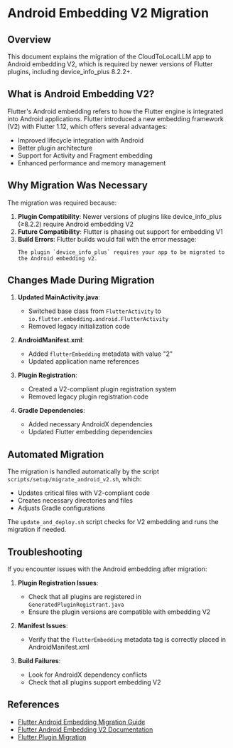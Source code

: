 # Android Embedding V2 Migration

## Overview

This document explains the migration of the CloudToLocalLLM app to Android embedding V2, which is required by newer versions of Flutter plugins, including device_info_plus 8.2.2+.

## What is Android Embedding V2?

Flutter's Android embedding refers to how the Flutter engine is integrated into Android applications. Flutter introduced a new embedding framework (V2) with Flutter 1.12, which offers several advantages:

- Improved lifecycle integration with Android
- Better plugin architecture
- Support for Activity and Fragment embedding
- Enhanced performance and memory management

## Why Migration Was Necessary

The migration was required because:

1. **Plugin Compatibility**: Newer versions of plugins like device_info_plus (≥8.2.2) require Android embedding V2
2. **Future Compatibility**: Flutter is phasing out support for embedding V1
3. **Build Errors**: Flutter builds would fail with the error message:
   ```
   The plugin `device_info_plus` requires your app to be migrated to the Android embedding v2.
   ```

## Changes Made During Migration

1. **Updated MainActivity.java**:
   - Switched base class from `FlutterActivity` to `io.flutter.embedding.android.FlutterActivity`
   - Removed legacy initialization code

2. **AndroidManifest.xml**:
   - Added `flutterEmbedding` metadata with value "2"
   - Updated application name references

3. **Plugin Registration**:
   - Created a V2-compliant plugin registration system
   - Removed legacy plugin registration code

4. **Gradle Dependencies**:
   - Added necessary AndroidX dependencies
   - Updated Flutter embedding dependencies

## Automated Migration

The migration is handled automatically by the script `scripts/setup/migrate_android_v2.sh`, which:
- Updates critical files with V2-compliant code
- Creates necessary directories and files
- Adjusts Gradle configurations

The `update_and_deploy.sh` script checks for V2 embedding and runs the migration if needed.

## Troubleshooting

If you encounter issues with the Android embedding after migration:

1. **Plugin Registration Issues**:
   - Check that all plugins are registered in `GeneratedPluginRegistrant.java`
   - Ensure the plugin versions are compatible with embedding V2

2. **Manifest Issues**:
   - Verify that the `flutterEmbedding` metadata tag is correctly placed in AndroidManifest.xml

3. **Build Failures**:
   - Look for AndroidX dependency conflicts
   - Check that all plugins support embedding V2

## References

- [Flutter Android Embedding Migration Guide](https://github.com/flutter/flutter/wiki/Upgrading-pre-1.12-Android-projects)
- [Flutter Android Embedding V2 Documentation](https://flutter.dev/docs/development/packages-and-plugins/plugin-api-migration)
- [Flutter Plugin Migration](https://flutter.dev/docs/development/packages-and-plugins/plugin-api-migration) 